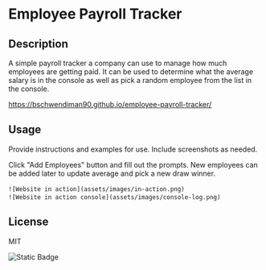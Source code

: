 # Employee Payroll Tracker

## Description

A simple payroll tracker a company can use to manage how much employees are getting paid. It can be used to determine what the average salary is in the console as well as pick a random employee from the list in the console.

https://bschwendiman90.github.io/employee-payroll-tracker/

## Usage

Provide instructions and examples for use. Include screenshots as needed.

Click "Add Employees" button and fill out the prompts. New employees can be added later to update average and pick a new draw winner.


    ![Website in action](assets/images/in-action.png)
    ![Website in action console](assets/images/console-log.png)




## License

MIT


![Static Badge](https://img.shields.io/badge/ES13-blue?style=flat-square&logo=Javascript)


